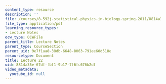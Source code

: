 ```yaml
---
content_type: resource
description: ''
file: /courses/8-592j-statistical-physics-in-biology-spring-2011/8814a35e67dffbf19b177f6fc676b2df_MIT8_592JS11_lec22.pdf
file_type: application/pdf
learning_resource_types:
- Lecture Notes
ocw_type: OCWFile
parent_title: Lecture Notes
parent_type: CourseSection
parent_uid: 9e7f1aa8-38db-6648-8063-791ee60d518e
resourcetype: Document
title: Lecture 22
uid: 8814a35e-67df-fbf1-9b17-7f6fc676b2df
video_metadata:
  youtube_id: null
---
```

